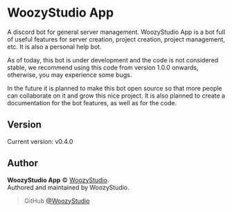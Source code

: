 # WoozyStudio App

A discord bot for general server management. WoozyStudio App is a bot full of useful features for server creation, project creation, project management, etc. It is also a personal help bot.

As of today, this bot is under development and the code is not considered stable, we recommend using this code from version 1.0.0 onwards, otherwise, you may experience some bugs.

In the future it is planned to make this bot open source so that more people can collaborate on it and grow this nice project. It is also planned to create a documentation for the bot features, as well as for the code.

## Version

Current version: v0.4.0

## Author

**WoozyStudio App** © [WoozyStudio](https://woozystudio.com).  
Authored and maintained by WoozyStudio.

> GitHub [@WoozyStudio](https://github.com/woozystudio)
